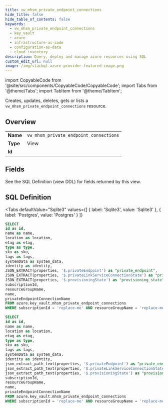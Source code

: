 ```yaml
--- 
title: vw_mhsm_private_endpoint_connections
hide_title: false
hide_table_of_contents: false
keywords:
  - vw_mhsm_private_endpoint_connections
  - key_vault
  - azure
  - infrastructure-as-code
  - configuration-as-data
  - cloud inventory
description: Query, deploy and manage azure resources using SQL
custom_edit_url: null
image: /img/stackql-azure-provider-featured-image.png
---
```


import CopyableCode from '@site/src/components/CopyableCode/CopyableCode';
import Tabs from '@theme/Tabs';
import TabItem from '@theme/TabItem';

Creates, updates, deletes, gets or lists a <code>vw_mhsm_private_endpoint_connections</code> resource.

## Overview
<table><tbody>
<tr><td><b>Name</b></td><td><code>vw_mhsm_private_endpoint_connections</code></td></tr>
<tr><td><b>Type</b></td><td>View</td></tr>
<tr><td><b>Id</b></td><td><CopyableCode code="azure.key_vault.vw_mhsm_private_endpoint_connections" /></td></tr>
</tbody></table>

## Fields

See the SQL Definition (view DDL) for fields returned by this view.

## SQL Definition

<Tabs
defaultValue="Sqlite3"
values={[
{ label: 'Sqlite3', value: 'Sqlite3' },
{ label: 'Postgres', value: 'Postgres' }
]}
>
<TabItem value="Sqlite3">

```sql
SELECT
id as id,
name as name,
location as location,
etag as etag,
type as type,
sku as sku,
tags as tags,
systemData as system_data,
identity as identity,
JSON_EXTRACT(properties, '$.privateEndpoint') as "private_endpoint",
JSON_EXTRACT(properties, '$.privateLinkServiceConnectionState') as "private_link_service_connection_state",
JSON_EXTRACT(properties, '$.provisioningState') as "provisioning_state",
subscriptionId,
resourceGroupName,
name,
privateEndpointConnectionName
FROM azure.key_vault.mhsm_private_endpoint_connections
WHERE subscriptionId = 'replace-me' AND resourceGroupName = 'replace-me' AND name = 'replace-me';
```

</TabItem>
<TabItem value="Postgres">

```sql
SELECT
id as id,
name as name,
location as location,
etag as etag,
type as type,
sku as sku,
tags as tags,
systemData as system_data,
identity as identity,
json_extract_path_text(properties, '$.privateEndpoint') as "private_endpoint",
json_extract_path_text(properties, '$.privateLinkServiceConnectionState') as "private_link_service_connection_state",
json_extract_path_text(properties, '$.provisioningState') as "provisioning_state",
subscriptionId,
resourceGroupName,
name,
privateEndpointConnectionName
FROM azure.key_vault.mhsm_private_endpoint_connections
WHERE subscriptionId = 'replace-me' AND resourceGroupName = 'replace-me' AND name = 'replace-me';
```

</TabItem>
</Tabs>
